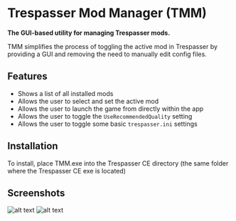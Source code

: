 # Trespasser Mod Manager (TMM)
**The GUI-based utility for managing Trespasser mods.**

TMM simplifies the process of toggling the active mod in Trespasser by providing a GUI and removing the need to manually edit config files.

## Features
* Shows a list of all installed mods
* Allows the user to select and set the active mod
* Allows the user to launch the game from directly within the app
* Allows the user to toggle the ```UseRecommendedQuality``` setting
* Allows the user to toggle some basic ```trespasser.ini``` settings

## Installation
To install, place TMM.exe into the Trespasser CE directory (the same folder where the Trespasser CE exe is located)

## Screenshots
![alt text](https://cdn.discordapp.com/attachments/832800099653517366/1040001707108741240/TMM_v035screenshot.png "TMM v0.3.4 Screenshot")
![alt text](https://cdn.discordapp.com/attachments/505799931412611082/1042059211896533082/TMM_v036screenshot.png "TMM v0.3.6 Screenshot")
